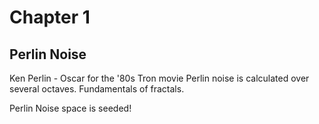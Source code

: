 # Chapter 1

## Perlin Noise

Ken Perlin - Oscar for the '80s Tron movie
Perlin noise is calculated over several octaves.
Fundamentals of fractals.

Perlin Noise space is seeded!
